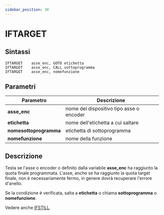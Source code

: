 ```yaml
---
sidebar_position: 30
---
```


# IFTARGET

## Sintassi

  ```
IFTARGET	asse_enc, GOTO etichetta
IFTARGET	asse_enc, CALL sottoprogramma
IFTARGET	asse_enc, nomefunzione
  ```

## Parametri
|Parametro                    | Descrizione                                                                                           |                
|-----------------------------|-------------------------------------------------------------------------------------------------------|
| **asse_enc**                | nome del dispositivo tipo asse o encoder                                                              |         
| **etichetta**               | nome dell'etichetta a cui saltare                                                                     | 
| **nomesottoprogramma**      | etichetta di sottoprogramma                                                                           |
| **nomefunzione**            | nome della funzione                                                                                   |    

## Descrizione
Testa se l'asse o encoder o definito dalla variabile **asse_enc** ha raggiunto la quota finale programmata. L'asse, anche se ha raggiunto la quota target finale, non è necessariamente fermo, in genere dovrà recuperare l'errore d'anello. 

Se la condizione è verificata, salta a **etichetta** o chiama **sottoprogramma** o **nomefunzione**.

Vedere anche [IFSTILL](IFSTILL.md).